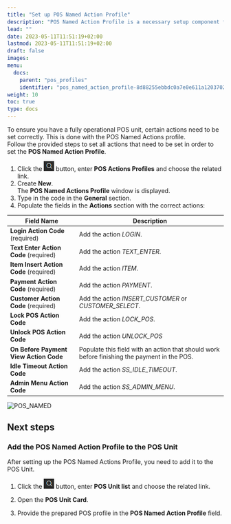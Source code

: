 ```yaml
---
title: "Set up POS Named Action Profile"
description: "POS Named Action Profile is a necessary setup component for having fully operational POS units."
lead: ""
date: 2023-05-11T11:51:19+02:00
lastmod: 2023-05-11T11:51:19+02:00
draft: false
images: 
menu:
  docs:
    parent: "pos_profiles"
    identifier: "pos_named_action_profile-8d88255ebbdc0a7e0e611a1203702b52"
weight: 10
toc: true
type: docs
---
```


To ensure you have a fully operational POS unit, certain actions need to be set correctly. This is done with the POS Named Actions profile.   
Follow the provided steps to set all actions that need to be set in order to set the **POS Named Action Profile**.

1. Click the ![Lightbulb](Lightbulb_icon.PNG) button, enter **POS Actions Profiles** and choose the related link.
2. Create **New**.    
   The **POS Named Actions Profile** window is displayed. 
3. Type in the code in the **General** section.
4. Populate the fields in the **Actions** section with the correct actions:

| Field Name      | Description |
| ----------- | ----------- |
| **Login Action Code** (required)       | Add the action *LOGIN*.     |
| **Text Enter Action Code** (required)   | Add the action *TEXT_ENTER*.        |
| **Item Insert Action Code** (required)  | Add the action *ITEM*. |
| **Payment Action Code** (required) | Add the action *PAYMENT*. |
| **Customer Action Code** (required) | Add the action *INSERT_CUSTOMER* or *CUSTOMER_SELECT*. |
| **Lock POS Action Code** | Add the action *LOCK_POS*. |
| **Unlock POS Action Code** | Add the action *UNLOCK_POS* |
| **On Before Payment View Action Code** | Populate this field with an action that should work before finishing the payment in the POS. |
| **Idle Timeout Action Code** | Add the action *SS_IDLE_TIMEOUT*. |
| **Admin Menu Action Code** | Add the action *SS_ADMIN_MENU*. |

![POS_NAMED](POS_Ac_Set.png)

## Next steps

### Add the POS Named Action Profile to the POS Unit

After setting up the POS Named Actions Profile, you need to add it to the POS Unit.

1. Click the ![Lightbulb](Lightbulb_icon.PNG) button, enter **POS Unit list** and choose the related link.

2. Open the **POS Unit Card**.
3. Provide the prepared POS profile in the **POS Named Action Profile** field. 

